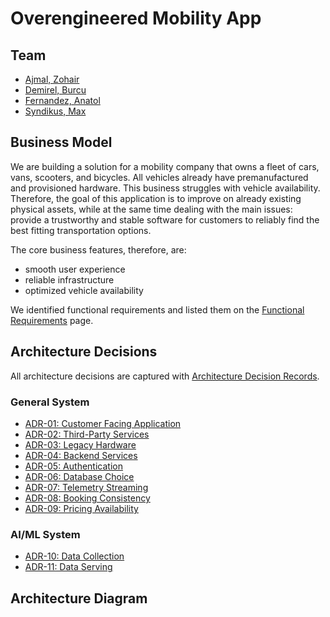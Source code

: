 # Overengineered Mobility App

## Team
- [Ajmal, Zohair](https://www.linkedin.com/in/zohairajmal/)
- [Demirel, Burcu](https://www.linkedin.com/in/burcu-demirel/)
- [Fernandez, Anatol](https://www.linkedin.com/in/anatol-fernandez/)
- [Syndikus, Max](https://www.linkedin.com/in/max-syndikus-58913a114/)

## Business Model
We are building a solution for a mobility company that owns a fleet of cars, vans, scooters, and bicycles. All vehicles already have premanufactured and provisioned hardware. This business struggles with vehicle availability. Therefore, the goal of this application is to improve on already existing physical assets, while at the same time dealing with the main issues: provide a trustworthy and stable software for customers to reliably find the best fitting transportation options.

The core business features, therefore, are:
- smooth user experience
- reliable infrastructure
- optimized vehicle availability

We identified functional requirements and listed them on the [Functional Requirements]() page.

## Architecture Decisions

All architecture decisions are captured with [Architecture Decision Records](adr/README.md).

### General System

- [ADR-01: Customer Facing Application](01_CustomerFacingApplication.md)
- [ADR-02: Third-Party Services](02_ThirdPartyServices.md)
- [ADR-03: Legacy Hardware](03_LegacyHardware.md)
- [ADR-04: Backend Services](04_BackendServices.md)
- [ADR-05: Authentication](05_Authentication.md)
- [ADR-06: Database Choice](06_DatabaseChoice.md)
- [ADR-07: Telemetry Streaming](07_TelemetryStreaming.md)
- [ADR-08: Booking Consistency](08_BookingConsistency.md)
- [ADR-09: Pricing Availability](09_PricingAvailability.md)

### AI/ML System

- [ADR-10: Data Collection](10_DataCollection.md)
- [ADR-11: Data Serving](11_DataServing.md)


## Architecture Diagram
